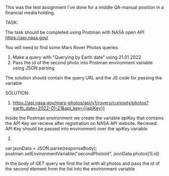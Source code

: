 This was the test assignment I've done for a middle QA-manual position in a financial media holding.

TASK:

The task should be completed using Postman with NASA open API
https://api.nasa.gov/

You will need to find some Mars Rover Photos queries
1. Make a query with "Querying by Earth date" using 21.01.2022
2. Pass  the id of the second photo into Postman environment variable using JSON parsing

The solution should contain the query URL and the JS code for passing the variable

SOLUTION:

1. https://api.nasa.gov/mars-photos/api/v1/rovers/curiosity/photos?earth_date=2022-01-21&api_key={{apiKey}}

Inside the Postman environment we create the variable apiKey that contains the API Key we recieve after 
registration on NASA API website. Recieved API Key should be passed into environment over the apiKey variable

2. 
var jsonData = JSON.parse(responseBody);
postman.setEnvironmentVariable("secondPhotoId", jsonData.photos[1].id)

In the body of GET query we find the list with all photos and pass the id of the second element from the list 
into the environment variable 
